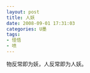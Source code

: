 ```yaml
---
layout: post
title: 人妖
date: 2008-09-01 17:31:03
categories: U墨
tags:
- 怪悟
- 喷
---
```

物反常即为妖，人反常即为人妖。
